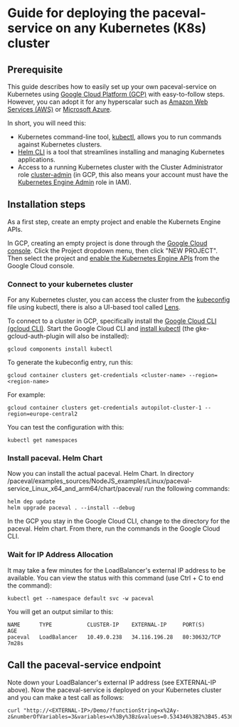 # Guide for deploying the paceval-service on any Kubernetes (K8s) cluster

## Prerequisite

This guide describes how to easily set up your own paceval-service on Kubernetes using [Google Cloud Platform (GCP)](https://cloud.google.com/) with easy-to-follow steps. However, you can adopt it for any hyperscalar such as [Amazon Web Services (AWS)](https://aws.amazon.com/) or [Microsoft Azure](http://azure.microsoft.com/).

In short, you will need this:
- Kubernetes command-line tool, [kubectl](https://kubernetes.io/docs/tasks/tools/), allows you to run commands against Kubernetes clusters.
- [Helm CLI](https://helm.sh/docs/intro/install/) is a tool that streamlines installing and managing Kubernetes applications.
- Access to a running Kubernetes cluster with the Cluster Administrator role [cluster-admin](https://kubernetes.io/docs/reference/access-authn-authz/rbac/#user-facing-roles) (in GCP, this also means your account must have the [Kubernetes Engine Admin](https://cloud.google.com/kubernetes-engine/docs/how-to/iam) role in IAM).

## Installation steps

As a first step, create an empty project and enable the Kubernets Engine APIs. 

In GCP, creating an empty project is done through the [Google Cloud console](https://www.google.com/url?sa=t&rct=j&q=&esrc=s&source=web&cd=&cad=rja&uact=8&ved=2ahUKEwiAsPaz-qj8AhUGm_0HHV_4AjcQFnoECA0QAQ&url=https%3A%2F%2Fcloud.google.com%2Fresource-manager%2Fdocs%2Fcreating-managing-projects&usg=AOvVaw2rNNmaoita-LBuwPL3xncu). Click the Project dropdown menu, then click "NEW PROJECT".
Then select the project and [enable the Kubernetes Engine APIs](https://console.cloud.google.com/marketplace/product/google/container.googleapis.com) from the Google Cloud console.

### Connect to your kubernetes cluster

For any Kubernetes cluster, you can access the cluster from the [kubeconfig](https://kubernetes.io/docs/concepts/configuration/organize-cluster-access-kubeconfig/) file using kubectl, there is also a UI-based tool called [Lens](https://k8slens.dev/).

To connect to a cluster in GCP, specifically install the [Google Cloud CLI (gcloud CLI)](https://cloud.google.com/sdk/docs/install). Start the Google Cloud CLI and [install kubectl](https://cloud.google.com/kubernetes-engine/docs/how-to/cluster-access-for-kubectl) (the gke-gcloud-auth-plugin will also be installed):
```shell
gcloud components install kubectl
```

To generate the kubeconfig entry, run this:
```shell
gcloud container clusters get-credentials <cluster-name> --region=<region-name>
```

For example:
```shell
gcloud container clusters get-credentials autopilot-cluster-1 --region=europe-central2
```

You can test the configuration with this:
```shell
kubectl get namespaces
```

### Install paceval. Helm Chart

Now you can install the actual paceval. Helm Chart. In directory /paceval/examples_sources/NodeJS_examples/Linux/paceval-service_Linux_x64_and_arm64/chart/paceval/ run the following commands: 

```shell
helm dep update
helm upgrade paceval . --install --debug 
```

In the GCP you stay in the Google Cloud CLI, change to the directory for the paceval. Helm chart. From there, run the commands in the Google Cloud CLI.

### Wait for IP Address Allocation

It may take a few minutes for the LoadBalancer's external IP address to be available.
You can view the status with this command (use Ctrl + C to end the command):

```shell
kubectl get --namespace default svc -w paceval
```

You will get an output similar to this:

```shell
NAME      TYPE           CLUSTER-IP    EXTERNAL-IP     PORT(S)        AGE
paceval   LoadBalancer   10.49.0.238   34.116.196.28   80:30632/TCP   7m28s
```

## Call the paceval-service endpoint

Note down your LoadBalancer's external IP address (see EXTERNAL-IP above). 
Now the paceval-service is deployed on your Kubernetes cluster and you can make a test call as follows:

```shell
curl "http://<EXTERNAL-IP>/Demo/?functionString=x%2Ay-z&numberOfVariables=3&variables=x%3By%3Bz&values=0.534346%3B2%3B45.4536&interval=yes"
```
